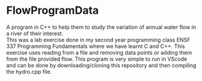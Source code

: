 # FlowProgramData
A program in C++ to help them to study the variation of annual water flow in a river of their interest.  
This was a lab exercise done in my second year programming class ENSF 337 Programming Fundamentals where we have learnt C and C++. 
This exercise uses reading from a file and removing data points or adding them from the file provided flow. 
This program is very simple to run in VScode and can be done by downloading/cloning this repository and then compiling the hydro.cpp file. 

